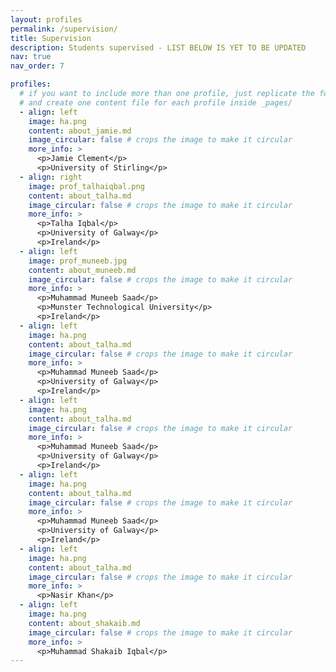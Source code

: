 ```yaml
---
layout: profiles
permalink: /supervision/
title: Supervision
description: Students supervised - LIST BELOW IS YET TO BE UPDATED
nav: true
nav_order: 7

profiles:
  # if you want to include more than one profile, just replicate the following block
  # and create one content file for each profile inside _pages/
  - align: left
    image: ha.png
    content: about_jamie.md
    image_circular: false # crops the image to make it circular
    more_info: >
      <p>Jamie Clement</p>
      <p>University of Stirling</p>
  - align: right
    image: prof_talhaiqbal.png
    content: about_talha.md
    image_circular: false # crops the image to make it circular
    more_info: >
      <p>Talha Iqbal</p>
      <p>University of Galway</p>
      <p>Ireland</p>
  - align: left
    image: prof_muneeb.jpg
    content: about_muneeb.md
    image_circular: false # crops the image to make it circular
    more_info: >
      <p>Muhammad Muneeb Saad</p>
      <p>Munster Technological University</p>
      <p>Ireland</p>
  - align: left
    image: ha.png
    content: about_talha.md
    image_circular: false # crops the image to make it circular
    more_info: >
      <p>Muhammad Muneeb Saad</p>
      <p>University of Galway</p>
      <p>Ireland</p>
  - align: left
    image: ha.png
    content: about_talha.md
    image_circular: false # crops the image to make it circular
    more_info: >
      <p>Muhammad Muneeb Saad</p>
      <p>University of Galway</p>
      <p>Ireland</p>
  - align: left
    image: ha.png
    content: about_talha.md
    image_circular: false # crops the image to make it circular
    more_info: >
      <p>Muhammad Muneeb Saad</p>
      <p>University of Galway</p>
      <p>Ireland</p>
  - align: left
    image: ha.png
    content: about_talha.md
    image_circular: false # crops the image to make it circular
    more_info: >
      <p>Nasir Khan</p>
  - align: left
    image: ha.png
    content: about_shakaib.md
    image_circular: false # crops the image to make it circular
    more_info: >
      <p>Muhammad Shakaib Iqbal</p>
---
```

